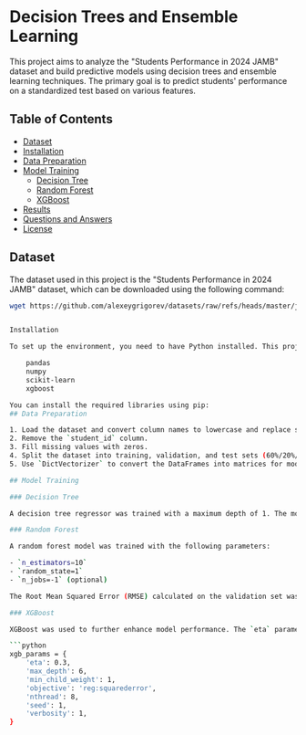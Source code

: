 # Decision Trees and Ensemble Learning

This project aims to analyze the "Students Performance in 2024 JAMB" dataset and build predictive models using decision trees and ensemble learning techniques. The primary goal is to predict students' performance on a standardized test based on various features.

## Table of Contents

- [Dataset](#dataset)
- [Installation](#installation)
- [Data Preparation](#data-preparation)
- [Model Training](#model-training)
  - [Decision Tree](#decision-tree)
  - [Random Forest](#random-forest)
  - [XGBoost](#xgboost)
- [Results](#results)
- [Questions and Answers](#questions-and-answers)
- [License](#license)

## Dataset

The dataset used in this project is the "Students Performance in 2024 JAMB" dataset, which can be downloaded using the following command:

```bash
wget https://github.com/alexeygrigorev/datasets/raw/refs/heads/master/jamb_exam_results.csv


Installation

To set up the environment, you need to have Python installed. This project uses the following libraries:

    pandas
    numpy
    scikit-learn
    xgboost

You can install the required libraries using pip:
## Data Preparation

1. Load the dataset and convert column names to lowercase and replace spaces with underscores.
2. Remove the `student_id` column.
3. Fill missing values with zeros.
4. Split the dataset into training, validation, and test sets (60%/20%/20%).
5. Use `DictVectorizer` to convert the DataFrames into matrices for model training.

## Model Training

### Decision Tree

A decision tree regressor was trained with a maximum depth of 1. The most important feature used for splitting the data was identified as **study_hours_per_week**.

### Random Forest

A random forest model was trained with the following parameters:

- `n_estimators=10`
- `random_state=1`
- `n_jobs=-1` (optional)

The Root Mean Squared Error (RMSE) calculated on the validation set was **42.13**.

### XGBoost

XGBoost was used to further enhance model performance. The `eta` parameter was tuned to evaluate its effect on RMSE. The following parameters were set for training:

```python
xgb_params = {
    'eta': 0.3, 
    'max_depth': 6,
    'min_child_weight': 1,
    'objective': 'reg:squarederror',
    'nthread': 8,
    'seed': 1,
    'verbosity': 1,
}
